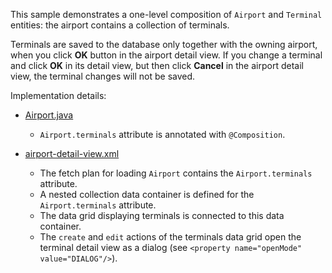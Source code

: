 

This sample demonstrates a one-level composition of `Airport` and `Terminal` entities: the airport contains a collection of terminals. 

Terminals are saved to the database only together with the owning airport, when you click **OK** button in the airport detail view. If you change a terminal and click **OK** in its detail view, but then click **Cancel** in the airport detail view, the terminal changes will not be saved.  

Implementation details: 

- [Airport.java]({basePath}?tab=Airport.java)
  - `Airport.terminals` attribute is annotated with `@Composition`.

- [airport-detail-view.xml]({basePath}?tab=airport-detail-view.xml)
  - The fetch plan for loading `Airport` contains the `Airport.terminals` attribute.
  - A nested collection data container is defined for the `Airport.terminals` attribute. 
  - The data grid displaying terminals is connected to this data container.
  - The `create` and `edit` actions of the terminals data grid open the terminal detail view as a dialog (see `<property name="openMode" value="DIALOG"/>`). 

